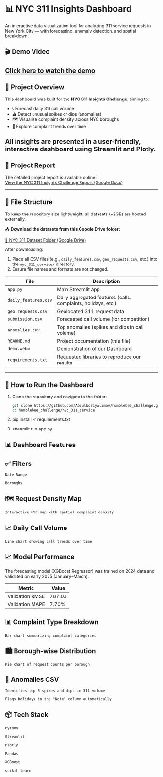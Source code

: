 # 📊 NYC 311 Insights Dashboard

An interactive data visualization tool for analyzing 311 service requests in New York City — with forecasting, anomaly detection, and spatial breakdown.


## 🎬 Demo Video

[Click here to watch the demo](./demo.webm)
---

## 🚀 Project Overview


This dashboard was built for the **NYC 311 Insights Challenge**, aiming to:

- 📞 Forecast daily 311 call volume  
- ⚠️ Detect unusual spikes or dips (anomalies)  
- 🗺️ Visualize complaint density across NYC boroughs  
- 📅 Explore complaint trends over time  

All insights are presented in a user-friendly, interactive dashboard using **Streamlit** and **Plotly**.
---

## 📄 Project Report

The detailed project report is available online:  
[View the NYC 311 Insights Challenge Report (Google Docs)](https://docs.google.com/document/d/1Q3DLnaxCJmABePq-903lM7xeKP1xCpmExxwm58mK-do/edit?usp=sharing)

---

## 📁 File Structure

To keep the repository size lightweight, all datasets (~2GB) are hosted externally.

📥 **Download the datasets from this Google Drive folder:**

[🔗 NYC 311 Dataset Folder (Google Drive)](https://drive.google.com/drive/folders/1cBQeMNLygLgwZ4s8O_JavRl1dmvwkly0?usp=sharing)

After downloading:

1. Place all CSV files (e.g., `daily_features.csv`, `geo_requests.csv`, etc.) into the `nyc_311_service/` directory.
2. Ensure file names and formats are not changed.

| File | Description |
|------|-------------|
| `app.py` | Main Streamlit app |
| `daily_features.csv` | Daily aggregated features (calls, complaints, holidays, etc.) |
| `geo_requests.csv` | Geolocated 311 request data |
| `submission.csv` | Forecasted call volume (for competition) |
| `anomalies.csv` | Top anomalies (spikes and dips in call volume) |
| `README.md` | Project documentation (this file) |
| `demo.webm` | Demonstration of our Dashboard |
| `requirements.txt` | Requested libraries to reproduce our results|

---

## 🔧 How to Run the Dashboard

1. Clone the repository and navigate to the folder:
   ```bash
   git clone https://github.com/AbdulboriyAlimov/humblebee_challenge.git
   cd humblebee_challenge/nyc_311_service

2. pip install -r requirements.txt

3. streamlit run app.py


## 📊 Dashboard Features

## ✅ Filters

    Date Range

    Boroughs

## 🗺️ Request Density Map

    Interactive NYC map with spatial complaint density

## 📈 Daily Call Volume

    Line chart showing call trends over time

## 📈 Model Performance

The forecasting model (XGBoost Regressor) was trained on 2024 data and validated on early 2025 (January–March).

| Metric              | Value     |
|---------------------|-----------|
| Validation RMSE     | 787.03    |
| Validation MAPE     | 7.70%     |

## 📊 Complaint Type Breakdown

    Bar chart summarizing complaint categories

## 🏙️ Borough-wise Distribution

    Pie chart of request counts per borough

## 📌 Anomalies CSV

    Identifies top 5 spikes and dips in 311 volume

    Flags holidays in the "Note" column automatically

## 📦 Tech Stack

    Python

    Streamlit

    Plotly

    Pandas

    XGBoost

    scikit-learn
